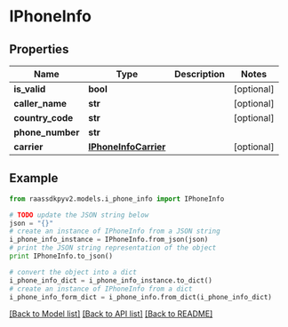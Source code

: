 # IPhoneInfo


## Properties
Name | Type | Description | Notes
------------ | ------------- | ------------- | -------------
**is_valid** | **bool** |  | [optional] 
**caller_name** | **str** |  | [optional] 
**country_code** | **str** |  | [optional] 
**phone_number** | **str** |  | 
**carrier** | [**IPhoneInfoCarrier**](IPhoneInfoCarrier.md) |  | [optional] 

## Example

```python
from raassdkpyv2.models.i_phone_info import IPhoneInfo

# TODO update the JSON string below
json = "{}"
# create an instance of IPhoneInfo from a JSON string
i_phone_info_instance = IPhoneInfo.from_json(json)
# print the JSON string representation of the object
print IPhoneInfo.to_json()

# convert the object into a dict
i_phone_info_dict = i_phone_info_instance.to_dict()
# create an instance of IPhoneInfo from a dict
i_phone_info_form_dict = i_phone_info.from_dict(i_phone_info_dict)
```
[[Back to Model list]](../README.md#documentation-for-models) [[Back to API list]](../README.md#documentation-for-api-endpoints) [[Back to README]](../README.md)


